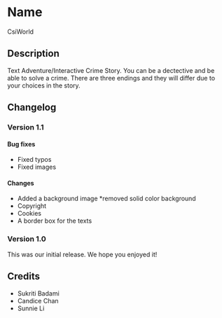 
# Name
CsiWorld

## Description
Text Adventure/Interactive Crime Story. You can be a dectective and be able to solve a crime. There are three endings and they will differ due to your choices in the story. 

<!--
## FAQs

### Insert question here?
Insert answer here.

### Insert question here?
Insert answer here.
-->
## Changelog

### Version 1.1

#### Bug fixes
 * Fixed typos
 * Fixed images

#### Changes
 * Added a background image
    *removed solid color background
 * Copyright
 * Cookies
 * A border box for the texts

### Version 1.0
This was our initial release. We hope you enjoyed it!

## Credits
* Sukriti Badami
* Candice Chan
* Sunnie Li

